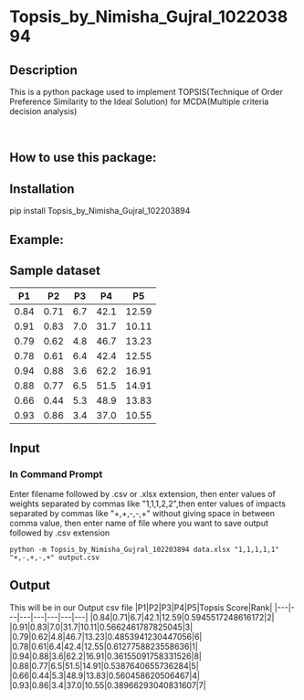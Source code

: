 # Topsis_by_Nimisha_Gujral_102203894

## Description

This is a python package used to implement TOPSIS(Technique of Order Preference Similarity to the Ideal Solution) for MCDA(Multiple criteria decision analysis)

<br>

## How to use this package:

## Installation

pip install Topsis_by_Nimisha_Gujral_102203894

## Example:

## Sample dataset

| P1    | P2    | P3   | P4    | P5     |
| ----- | ----- | ---- | ----- | ------ |
| 0\.84 | 0\.71 | 6\.7 | 42\.1 | 12\.59 |
| 0\.91 | 0\.83 | 7\.0 | 31\.7 | 10\.11 |
| 0\.79 | 0\.62 | 4\.8 | 46\.7 | 13\.23 |
| 0\.78 | 0\.61 | 6\.4 | 42\.4 | 12\.55 |
| 0\.94 | 0\.88 | 3\.6 | 62\.2 | 16\.91 |
| 0\.88 | 0\.77 | 6\.5 | 51\.5 | 14\.91 |
| 0\.66 | 0\.44 | 5\.3 | 48\.9 | 13\.83 |
| 0\.93 | 0\.86 | 3\.4 | 37\.0 | 10\.55 |

## Input

### In Command Prompt

Enter filename followed by .csv or .xlsx extension, then enter values of weights separated by commas like "1,1,1,2,2",then enter values of impacts separated by commas like "+,+,-,-,+" without giving space in between comma value, then enter name of file where you want to save output followed by .csv extension

```
python -m Topsis_by_Nimisha_Gujral_102203894 data.xlsx "1,1,1,1,1" "+,-,+,-,+" output.csv
```

## Output

This will be in our Output csv file
|P1|P2|P3|P4|P5|Topsis Score|Rank|
|---|---|---|---|---|---|---|
|0\.84|0\.71|6\.7|42\.1|12\.59|0\.5945517248616172|2|
|0\.91|0\.83|7\.0|31\.7|10\.11|0\.5662461787825045|3|
|0\.79|0\.62|4\.8|46\.7|13\.23|0\.4853941230447056|6|
|0\.78|0\.61|6\.4|42\.4|12\.55|0\.6127758823558636|1|
|0\.94|0\.88|3\.6|62\.2|16\.91|0\.36155091758331526|8|
|0\.88|0\.77|6\.5|51\.5|14\.91|0\.5387640655736284|5|
|0\.66|0\.44|5\.3|48\.9|13\.83|0\.560458620506467|4|
|0\.93|0\.86|3\.4|37\.0|10\.55|0\.38966293040831607|7|
